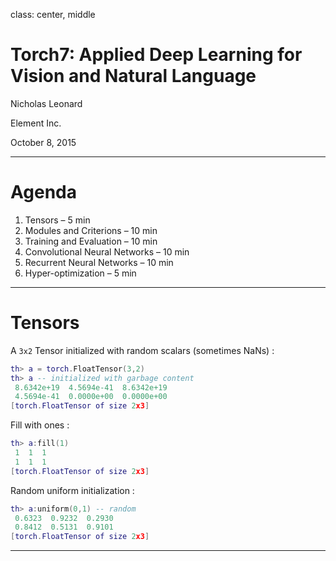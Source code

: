 class: center, middle

# Torch7: Applied Deep Learning for Vision and Natural Language

Nicholas Leonard

Element Inc.

October 8, 2015

---

# Agenda

1. Tensors – 5 min
2. Modules and Criterions – 10 min
3. Training and Evaluation – 10 min
4. Convolutional Neural Networks – 10 min
5. Recurrent Neural Networks – 10 min
6. Hyper-optimization – 5 min

---

# Tensors

A `3x2` Tensor initialized with random scalars (sometimes NaNs) :

```lua
th> a = torch.FloatTensor(3,2)
th> a -- initialized with garbage content
 8.6342e+19  4.5694e-41  8.6342e+19
 4.5694e-41  0.0000e+00  0.0000e+00
[torch.FloatTensor of size 2x3]
```

Fill with ones :

```lua
th> a:fill(1)
 1  1  1
 1  1  1
[torch.FloatTensor of size 2x3]
```

Random uniform initialization :

```lua
th> a:uniform(0,1) -- random 
 0.6323  0.9232  0.2930
 0.8412  0.5131  0.9101
[torch.FloatTensor of size 2x3]
```

---
